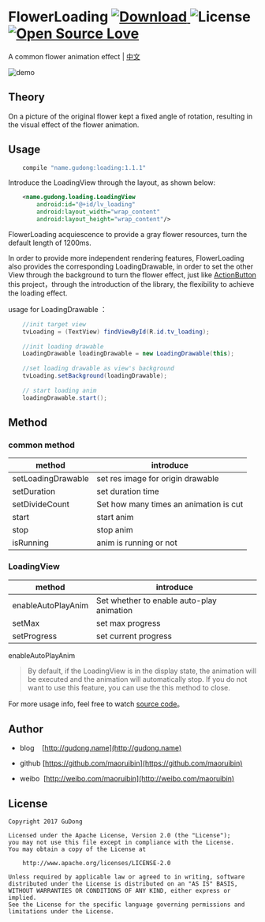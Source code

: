 # FlowerLoading [ ![Download](https://api.bintray.com/packages/gudong/maven/loading/images/download.svg) ](https://bintray.com/gudong/maven/loading/_latestVersion)   ![License](https://img.shields.io/badge/license-Apache%202.0-blue.svg)  [ ![Open Source Love](https://badges.frapsoft.com/os/v1/open-source.svg?v=103)](https://github.com/ellerbrock/open-source-badges/)

A common flower animation effect | [中文](../Readme.md)

![demo](http://7xr9gx.com1.z0.glb.clouddn.com/flower_real_right.gif)

## Theory

On a picture of the original flower kept a fixed angle of rotation, resulting in the visual effect of the flower animation.

## Usage

```gradle
    compile "name.gudong:loading:1.1.1"
```

Introduce the LoadingView through the layout, as shown below:

```xml
    <name.gudong.loading.LoadingView
        android:id="@+id/lv_loading"
        android:layout_width="wrap_content"
        android:layout_height="wrap_content"/>
```

FlowerLoading acquiescence to provide a gray flower resources, turn the default length of 1200ms.

In order to provide more independent rendering features, FlowerLoading also provides the corresponding LoadingDrawable, in order to set the other View through the background to turn the flower effect, just like [ActionButton](https://github.com/maoruibin/ActionButton) this project，through the introduction of the library, the flexibility to achieve the loading effect.


usage for LoadingDrawable ：

```java
    //init target view
    tvLoading = (TextView) findViewById(R.id.tv_loading);
    
    //init loading drawable
    LoadingDrawable loadingDrawable = new LoadingDrawable(this);
    
    //set loading drawable as view's background 
    tvLoading.setBackground(loadingDrawable);
    
    // start loading anim
    loadingDrawable.start();
```

## Method

### common method

method | introduce
---- | ---
setLoadingDrawable | set res image for origin drawable 
setDuration |  set duration time 
setDivideCount |  Set how many times an animation is cut
start | start anim 
stop | stop anim 
isRunning | anim is running or not 

### LoadingView 

method | introduce
---- | ---
enableAutoPlayAnim | Set whether to enable auto-play animation 
setMax | set max progress 
setProgress | set current progress 

enableAutoPlayAnim 
> By default, if the LoadingView is in the display state, the animation will be executed and the animation will automatically stop. If you do not want to use this feature, you can use the this method to close.


For more usage info, feel free to watch [source code](./loading/src/main/java/name/gudong/loading/LoadingDrawable.java)。

## Author

- blog&nbsp;&nbsp;&nbsp;&nbsp;[http://gudong.name](http://gudong.name)

- github [https://github.com/maoruibin](https://github.com/maoruibin)

- weibo&nbsp;&nbsp;[http://weibo.com/maoruibin](http://weibo.com/maoruibin)

## License

    Copyright 2017 GuDong

    Licensed under the Apache License, Version 2.0 (the "License");
    you may not use this file except in compliance with the License.
    You may obtain a copy of the License at

        http://www.apache.org/licenses/LICENSE-2.0

    Unless required by applicable law or agreed to in writing, software
    distributed under the License is distributed on an "AS IS" BASIS,
    WITHOUT WARRANTIES OR CONDITIONS OF ANY KIND, either express or implied.
    See the License for the specific language governing permissions and
    limitations under the License.



